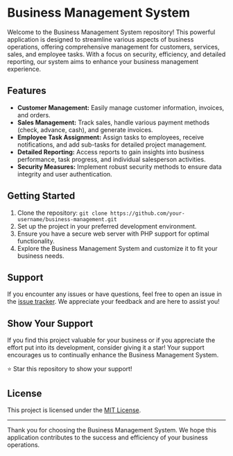 # Business Management System

Welcome to the Business Management System repository! This powerful application is designed to streamline various aspects of business operations, offering comprehensive management for customers, services, sales, and employee tasks. With a focus on security, efficiency, and detailed reporting, our system aims to enhance your business management experience.

## Features

- **Customer Management:** Easily manage customer information, invoices, and orders.
- **Sales Management:** Track sales, handle various payment methods (check, advance, cash), and generate invoices.
- **Employee Task Assignment:** Assign tasks to employees, receive notifications, and add sub-tasks for detailed project management.
- **Detailed Reporting:** Access reports to gain insights into business performance, task progress, and individual salesperson activities.
- **Security Measures:** Implement robust security methods to ensure data integrity and user authentication.

## Getting Started

1. Clone the repository: `git clone https://github.com/your-username/business-management.git`
2. Set up the project in your preferred development environment.
3. Ensure you have a secure web server with PHP support for optimal functionality.
4. Explore the Business Management System and customize it to fit your business needs.

## Support

If you encounter any issues or have questions, feel free to open an issue in the [issue tracker](https://github.com/your-username/business-management/issues). We appreciate your feedback and are here to assist you!

## Show Your Support

If you find this project valuable for your business or if you appreciate the effort put into its development, consider giving it a star! Your support encourages us to continually enhance the Business Management System.

⭐ Star this repository to show your support!

## License

This project is licensed under the [MIT License](LICENSE).

---

Thank you for choosing the Business Management System. We hope this application contributes to the success and efficiency of your business operations.
